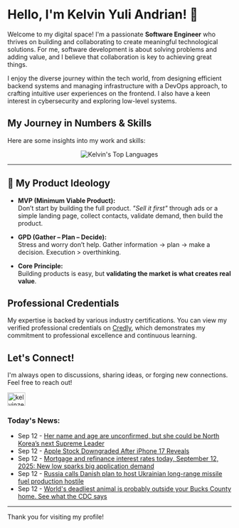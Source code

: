 # Hello, I'm Kelvin Yuli Andrian! 👋

Welcome to my digital space! I'm a passionate **Software Engineer** who thrives on building and collaborating to create meaningful technological solutions. For me, software development is about solving problems and adding value, and I believe that collaboration is key to achieving great things.

I enjoy the diverse journey within the tech world, from designing efficient backend systems and managing infrastructure with a DevOps approach, to crafting intuitive user experiences on the frontend. I also have a keen interest in cybersecurity and exploring low-level systems.

## My Journey in Numbers & Skills

Here are some insights into my work and skills:

<p align="center">
  <img src="https://github-readme-stats.vercel.app/api/top-langs/?username=kelvinzer0&layout=compact&theme=radical" alt="Kelvin's Top Languages" />
</p>

---

## 🚀 My Product Ideology

- **MVP (Minimum Viable Product):**  
  Don’t start by building the full product. *"Sell it first"* through ads or a simple landing page, collect contacts, validate demand, then build the product.

- **GPD (Gather – Plan – Decide):**  
  Stress and worry don’t help. Gather information → plan → make a decision. Execution > overthinking.

- **Core Principle:**  
  Building products is easy, but **validating the market is what creates real value**.

## Professional Credentials

My expertise is backed by various industry certifications. You can view my verified professional credentials on [Credly](https://www.credly.com/users/kelvin-yuli-andrian/badges), which demonstrates my commitment to professional excellence and continuous learning.

## Let's Connect!

I'm always open to discussions, sharing ideas, or forging new connections. Feel free to reach out!

<p align="left">
    <a href="https://linkedin.com/in/kelvinzero" target="blank"><img align="center" src="https://cdn.jsdelivr.net/npm/simple-icons@3.0.1/icons/linkedin.svg" alt="kelvinzero" height="30" width="40" /></a>
</p>

### Today's News:

<!-- feed start -->
- Sep 12 - [Her name and age are unconfirmed, but she could be North Korea’s next Supreme Leader](https://www.yahoo.com/news/articles/her-name-age-unconfirmed-she-082434832.html)
- Sep 12 - [Apple Stock Downgraded After iPhone 17 Reveals](https://finance.yahoo.com/video/apple-stock-downgraded-iphone-17-140742152.html)
- Sep 12 - [Mortgage and refinance interest rates today, September 12, 2025: New low sparks big application demand](https://finance.yahoo.com/personal-finance/mortgages/article/mortgage-refinance-interest-rates-today-friday-september-12-2025-100011329.html)
- Sep 12 - [Russia calls Danish plan to host Ukrainian long-range missile fuel production hostile](https://www.yahoo.com/news/articles/russia-calls-danish-plan-host-095821393.html)
- Sep 12 - [World's deadliest animal is probably outside your Bucks County home. See what the CDC says](https://www.yahoo.com/news/articles/worlds-deadliest-animal-probably-outside-091013361.html)
<!-- feed end -->

---

Thank you for visiting my profile!
